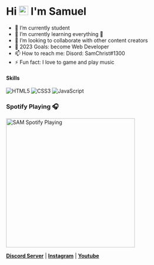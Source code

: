 ### <h1 align="left">Hi <img src="https://media.giphy.com/media/hvRJCLFzcasrR4ia7z/giphy.gif" width="25px"> I'm Samuel</h1>


 - 🔭 I’m currently student
 - 🌱 I’m currently learning everything 🤣 
 - 👯 I’m looking to collaborate with other content creators
 - 🥅 2023 Goals: become Web Developer 
 - 📫 How to reach me: Disord: SamChrist#1300 
 - ⚡ Fun fact: I love to game and play music 


<h4 align="left">Skills</h4>
<p align="left">
  <img alt="HTML5" src="https://img.shields.io/badge/html5%20-%23E34F26.svg?&style=for-the-badge&logo=html5&logoColor=white"/>
  <img alt="CSS3" src="https://img.shields.io/badge/css3%20-%231572B6.svg?&style=for-the-badge&logo=css3&logoColor=white"/>
  <img alt="JavaScript" src="https://img.shields.io/badge/javascript%20-%23323330.svg?&style=for-the-badge&logo=javascript&logoColor=%23F7DF1E"/>
</p>

### Spotify Playing 🎧

[<img src="https://now-playing-codestackr.vercel.app/api/spotify-playing" alt="SAM Spotify Playing" width="350" />](https://open.spotify.com/user/swyqyimdc12jajde4vpwd2x1b)

<p align="left">
  <strong><a href="https://www.discord.io/samchrist">Discord Server</a></strong> |
  <strong><a href="https://www.instagram.com/samuelchistz/">Instagram</a></strong> |
  <strong><a href="#">Youtube</a></strong>
 </p>
